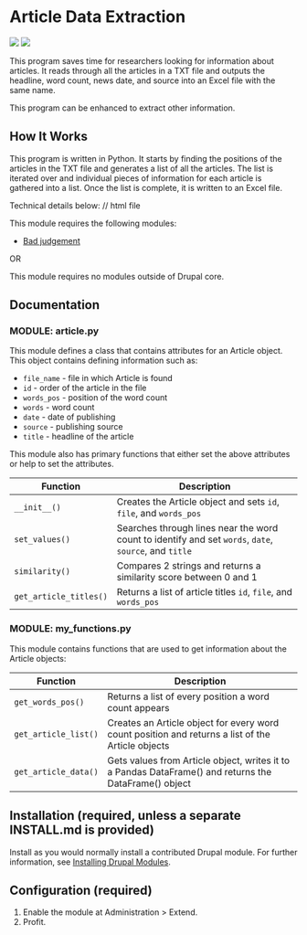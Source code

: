 # Article Data Extraction

<img src='https://img.shields.io/badge/Python-3776AB?style=plastic&logo=python&logoColor=white'> <img src='https://img.shields.io/badge/Excel-217346?style=plastic&logo=microsoft-excel&logoColor=white'> 

This program saves time for researchers looking for information about articles. It reads through all the articles in a TXT file and outputs the headline, word count, news date, and source into an Excel file with the same name.

This program can be enhanced to extract other information.


## How It Works

This program is written in Python. It starts by finding the positions of the articles in the TXT file and generates a list of all the articles. The list is iterated over and individual pieces of information for each article is gathered into a list. Once the list is complete, it is written to an Excel file.

Technical details below:
// html file


This module requires the following modules:
- [Bad judgement](https://www.drupal.org/project/bad_judgement)

OR

This module requires no modules outside of Drupal core.

## Documentation

### MODULE: article.py

This module defines a class that contains attributes for an Article object. This object contains defining information such as:

- `file_name` - file in which Article is found
- `id` - order of the article in the file
- `words_pos` - position of the word count
- `words` - word count
- `date` - date of publishing
- `source` - publishing source
- `title` - headline of the article

This module also has primary functions that either set the above attributes or help to set the attributes.

| Function  | Description | 
| --------- | ----------- | 
| `__init__()`   | Creates the Article object and sets `id`, `file`, and `words_pos` |
| `set_values()` | Searches through lines near the word count to identify and set  `words`, `date`, `source`, and `title` |
| `similarity()` | Compares 2 strings and returns a similarity score between 0 and 1 | 
| `get_article_titles()` | Returns a list of article titles  `id`, `file`, and `words_pos` |


### MODULE: my_functions.py

This module contains functions that are used to get information about the Article objects:

| Function  | Description | 
| --------- | ----------- | 
| `get_words_pos()` | Returns a list of every position a word count appears |
| `get_article_list()` | Creates an Article object for every word count position and returns a list of the Article objects |
| `get_article_data()` | Gets values from Article object, writes it to a Pandas DataFrame() and returns the DataFrame() object |






## Installation (required, unless a separate INSTALL.md is provided)

Install as you would normally install a contributed Drupal module. For further information, see [Installing Drupal Modules](https://www.drupal.org/docs/extending-drupal/installing-drupal-modules).


## Configuration (required)

1. Enable the module at Administration > Extend.
1. Profit.
